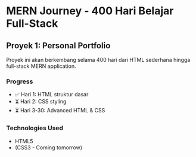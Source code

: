 # MERN Journey - 400 Hari Belajar Full-Stack

## Proyek 1: Personal Portfolio

Proyek ini akan berkembang selama 400 hari dari HTML sederhana hingga full-stack MERN application.

### Progress

- ✅ Hari 1: HTML struktur dasar
- ⏳ Hari 2: CSS styling
- ⏳ Hari 3-30: Advanced HTML & CSS

### Technologies Used

- HTML5
- (CSS3 - Coming tomorrow)
